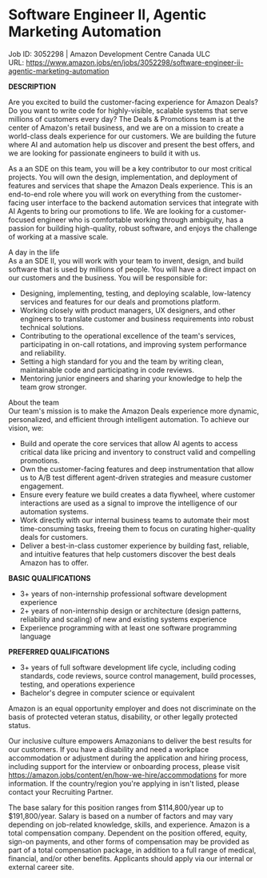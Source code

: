 # Software Engineer II, Agentic Marketing Automation

Job ID: 3052298 | Amazon Development Centre Canada ULC  
URL: https://www.amazon.jobs/en/jobs/3052298/software-engineer-ii-agentic-marketing-automation

**DESCRIPTION**

Are you excited to build the customer-facing experience for Amazon Deals? Do you want to write code for highly-visible, scalable systems that serve millions of customers every day? The Deals & Promotions team is at the center of Amazon's retail business, and we are on a mission to create a world-class deals experience for our customers. We are building the future where AI and automation help us discover and present the best offers, and we are looking for passionate engineers to build it with us.

As a an SDE on this team, you will be a key contributor to our most critical projects. You will own the design, implementation, and deployment of features and services that shape the Amazon Deals experience. This is an end-to-end role where you will work on everything from the customer-facing user interface to the backend automation services that integrate with AI Agents to bring our promotions to life. We are looking for a customer-focused engineer who is comfortable working through ambiguity, has a passion for building high-quality, robust software, and enjoys the challenge of working at a massive scale.

A day in the life  
As a an SDE II, you will work with your team to invent, design, and build software that is used by millions of people. You will have a direct impact on our customers and the business. You will be responsible for:

- Designing, implementing, testing, and deploying scalable, low-latency services and features for our deals and promotions platform.
- Working closely with product managers, UX designers, and other engineers to translate customer and business requirements into robust technical solutions.
- Contributing to the operational excellence of the team's services, participating in on-call rotations, and improving system performance and reliability.
- Setting a high standard for you and the team by writing clean, maintainable code and participating in code reviews.
- Mentoring junior engineers and sharing your knowledge to help the team grow stronger.

About the team  
Our team's mission is to make the Amazon Deals experience more dynamic, personalized, and efficient through intelligent automation. To achieve our vision, we:

- Build and operate the core services that allow AI agents to access critical data like pricing and inventory to construct valid and compelling promotions.
- Own the customer-facing features and deep instrumentation that allow us to A/B test different agent-driven strategies and measure customer engagement.
- Ensure every feature we build creates a data flywheel, where customer interactions are used as a signal to improve the intelligence of our automation systems.
- Work directly with our internal business teams to automate their most time-consuming tasks, freeing them to focus on curating higher-quality deals for customers.
- Deliver a best-in-class customer experience by building fast, reliable, and intuitive features that help customers discover the best deals Amazon has to offer.

**BASIC QUALIFICATIONS**
- 3+ years of non-internship professional software development experience
- 2+ years of non-internship design or architecture (design patterns, reliability and scaling) of new and existing systems experience
- Experience programming with at least one software programming language

**PREFERRED QUALIFICATIONS**
- 3+ years of full software development life cycle, including coding standards, code reviews, source control management, build processes, testing, and operations experience
- Bachelor's degree in computer science or equivalent

Amazon is an equal opportunity employer and does not discriminate on the basis of protected veteran status, disability, or other legally protected status.

Our inclusive culture empowers Amazonians to deliver the best results for our customers. If you have a disability and need a workplace accommodation or adjustment during the application and hiring process, including support for the interview or onboarding process, please visit https://amazon.jobs/content/en/how-we-hire/accommodations for more information. If the country/region you're applying in isn't listed, please contact your Recruiting Partner.

The base salary for this position ranges from $114,800/year up to $191,800/year. Salary is based on a number of factors and may vary depending on job-related knowledge, skills, and experience. Amazon is a total compensation company. Dependent on the position offered, equity, sign-on payments, and other forms of compensation may be provided as part of a total compensation package, in addition to a full range of medical, financial, and/or other benefits. Applicants should apply via our internal or external career site.
